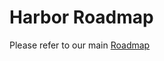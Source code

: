 # Harbor Roadmap

Please refer to our main [Roadmap](https://github.com/goharbor/harbor/blob/main/ROADMAP.md)
